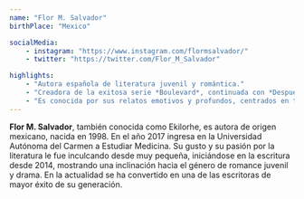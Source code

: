 ```yaml
---
name: "Flor M. Salvador"
birthPlace: "Mexico"

socialMedia:
    - instagram: "https://www.instagram.com/flormsalvador/"
    - twitter: "https://twitter.com/Flor_M_Salvador"

highlights: 
    - "Autora española de literatura juvenil y romántica."
    - "Creadora de la exitosa serie *Boulevard*, continuada con *Después de él*."
    - "Es conocida por sus relatos emotivos y profundos, centrados en temas de amor y superación."
---
```


**Flor M. Salvador**, también conocida como Ekilorhe, es autora de origen mexicano, nacida en 1998. En el año 2017 ingresa en la Universidad Autónoma del Carmen a Estudiar Medicina. Su gusto y su pasión por la literatura le fue inculcando desde muy pequeña, iniciándose en la escritura desde 2014, mostrando una inclinación hacia el género de romance juvenil y drama. En la actualidad se ha convertido en una de las escritoras de mayor éxito de su generación.